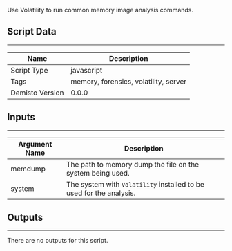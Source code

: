 Use Volatility to run common memory image analysis commands.

## Script Data
---

| **Name** | **Description** |
| --- | --- |
| Script Type | javascript |
| Tags | memory, forensics, volatility, server |
| Demisto Version | 0.0.0 |

## Inputs
---

| **Argument Name** | **Description** |
| --- | --- |
| memdump | The path to memory dump the file on the system being used. |
| system | The system with `Volatility` installed to be used for the analysis. |

## Outputs
---
There are no outputs for this script.
